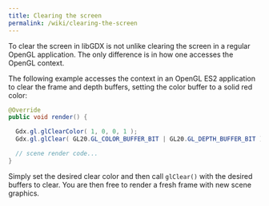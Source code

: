 ```yaml
---
title: Clearing the screen
permalink: /wiki/clearing-the-screen
---
```

To clear the screen in libGDX is not unlike clearing the screen in a regular OpenGL application. The only difference is in how one accesses the OpenGL context.

The following example accesses the context in an OpenGL ES2 application to clear the frame and depth buffers, setting the color buffer to a solid red color:

```java
@Override
public void render() {

  Gdx.gl.glClearColor( 1, 0, 0, 1 );
  Gdx.gl.glClear( GL20.GL_COLOR_BUFFER_BIT | GL20.GL_DEPTH_BUFFER_BIT );

  // scene render code...
}
```

Simply set the desired clear color and then call `glClear()` with the desired buffers to clear. You are then free to render a fresh frame with new scene graphics.